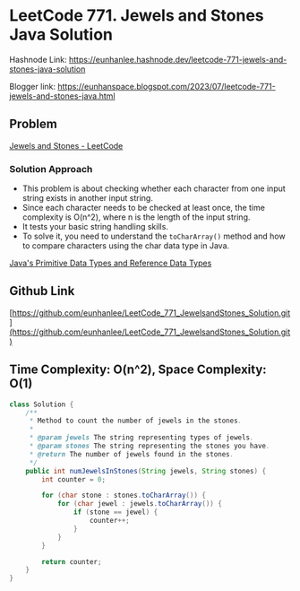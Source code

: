 # LeetCode 771. Jewels and Stones Java Solution

Hashnode Link: https://eunhanlee.hashnode.dev/leetcode-771-jewels-and-stones-java-solution

Blogger link: https://eunhanspace.blogspot.com/2023/07/leetcode-771-jewels-and-stones-java.html

## Problem

[Jewels and Stones - LeetCode](https://leetcode.com/problems/jewels-and-stones/)

### Solution Approach

- This problem is about checking whether each character from one input string exists in another input string.
- Since each character needs to be checked at least once, the time complexity is O(n^2), where n is the length of the input string.
- It tests your basic string handling skills.
- To solve it, you need to understand the `toCharArray()` method and how to compare characters using the char data type in Java.

[Java's Primitive Data Types and Reference Data Types](https://eunhanspace.blogspot.com/2023/07/javas-primitive-data-types-and.html) 

## Github Link

[https://github.com/eunhanlee/LeetCode_771_JewelsandStones_Solution.git](https://github.com/eunhanlee/LeetCode_771_JewelsandStones_Solution.git)

## Time Complexity: O(n^2), Space Complexity: O(1)

```java
class Solution {
    /**
     * Method to count the number of jewels in the stones.
     *
     * @param jewels The string representing types of jewels.
     * @param stones The string representing the stones you have.
     * @return The number of jewels found in the stones.
     */
    public int numJewelsInStones(String jewels, String stones) {
        int counter = 0;

        for (char stone : stones.toCharArray()) {
            for (char jewel : jewels.toCharArray()) {
                if (stone == jewel) {
                    counter++;
                }
            }
        }

        return counter;
    }
}

```
